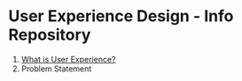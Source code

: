 # User Experience Design - Info Repository

1. [What is User Experience?](/what-is-ux)
2. Problem Statement
